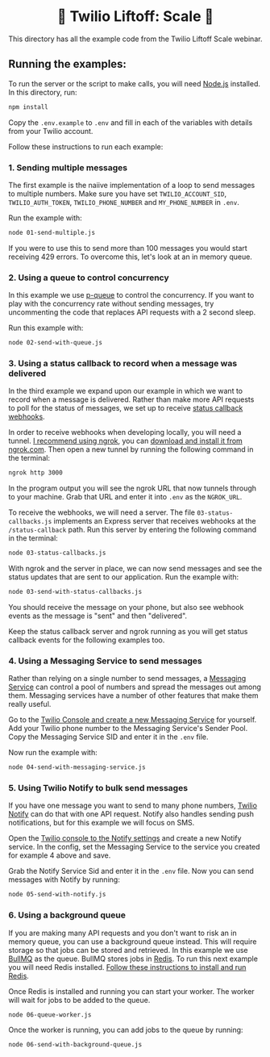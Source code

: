 <h1 align="center">🚀 Twilio Liftoff: Scale 🚀</h1>

This directory has all the example code from the Twilio Liftoff Scale webinar.

## Running the examples:

To run the server or the script to make calls, you will need [Node.js](https://nodejs.org/en/) installed. In this directory, run:

```bash
npm install
```

Copy the `.env.example` to `.env` and fill in each of the variables with details from your Twilio account.

Follow these instructions to run each example:

### 1. Sending multiple messages

The first example is the naiive implementation of a loop to send messages to multiple numbers. Make sure you have set `TWILIO_ACCOUNT_SID`, `TWILIO_AUTH_TOKEN`, `TWILIO_PHONE_NUMBER` and `MY_PHONE_NUMBER` in `.env`.

Run the example with:

```bash
node 01-send-multiple.js
```

If you were to use this to send more than 100 messages you would start receiving 429 errors. To overcome this, let's look at an in memory queue.

### 2. Using a queue to control concurrency

In this example we use [p-queue](https://www.npmjs.com/package/p-queue) to control the concurrency. If you want to play with the concurrency rate without sending messages, try uncommenting the code that replaces API requests with a 2 second sleep.

Run this example with:

```bash
node 02-send-with-queue.js
```

### 3. Using a status callback to record when a message was delivered

In the third example we expand upon our example in which we want to record when a message is delivered. Rather than make more API requests to poll for the status of messages, we set up to receive [status callback webhooks](https://www.twilio.com/docs/usage/webhooks/sms-webhooks#type-2-status-callbacks).

In order to receive webhooks when developing locally, you will need a tunnel. [I recommend using ngrok](https://www.twilio.com/blog/2015/09/6-awesome-reasons-to-use-ngrok-when-testing-webhooks.html), you can [download and install it from ngrok.com](https://ngrok.com/). Then open a new tunnel by running the following command in the terminal:

```bash
ngrok http 3000
```

In the program output you will see the ngrok URL that now tunnels through to your machine. Grab that URL and enter it into `.env` as the `NGROK_URL`.

To receive the webhooks, we will need a server. The file `03-status-callbacks.js` implements an Express server that receives webhooks at the `/status-callback` path. Run this server by entering the following command in the terminal:

```bash
node 03-status-callbacks.js
```

With ngrok and the server in place, we can now send messages and see the status updates that are sent to our application. Run the example with:

```bash
node 03-send-with-status-callbacks.js
```

You should receive the message on your phone, but also see webhook events as the message is "sent" and then "delivered".

Keep the status callback server and ngrok running as you will get status callback events for the following examples too.

### 4. Using a Messaging Service to send messages

Rather than relying on a single number to send messages, a [Messaging Service](https://www.twilio.com/console/sms/services) can control a pool of numbers and spread the messages out among them. Messaging services have a number of other features that make them really useful.

Go to the [Twilio Console and create a new Messaging Service](https://www.twilio.com/console/sms/services) for yourself. Add your Twilio phone number to the Messaging Service's Sender Pool. Copy the Messaging Service SID and enter it in the `.env` file.

Now run the example with:

```bash
node 04-send-with-messaging-service.js
```

### 5. Using Twilio Notify to bulk send messages

If you have one message you want to send to many phone numbers, [Twilio Notify](https://www.twilio.com/notify) can do that with one API request. Notify also handles sending push notifications, but for this example we will focus on SMS.

Open the [Twilio console to the Notify settings](https://www.twilio.com/console/notify/getting-started) and create a new Notify service. In the config, set the Messaging Service to the service you created for example 4 above and save.

Grab the Notify Service Sid and enter it in the `.env` file. Now you can send messages with Notify by running:

```bash
node 05-send-with-notify.js
```

### 6. Using a background queue

If you are making many API requests and you don't want to risk an in memory queue, you can use a background queue instead. This will require storage so that jobs can be stored and retrieved. In this example we use [BullMQ](https://github.com/taskforcesh/bullmq) as the queue. BullMQ stores jobs in [Redis](https://redis.io/). To run this next example you will need Redis installed. [Follow these instructions to install and run Redis](https://redis.io/topics/quickstart).

Once Redis is installed and running you can start your worker. The worker will wait for jobs to be added to the queue.

```bash
node 06-queue-worker.js
```

Once the worker is running, you can add jobs to the queue by running:

```bash
node 06-send-with-background-queue.js
```
